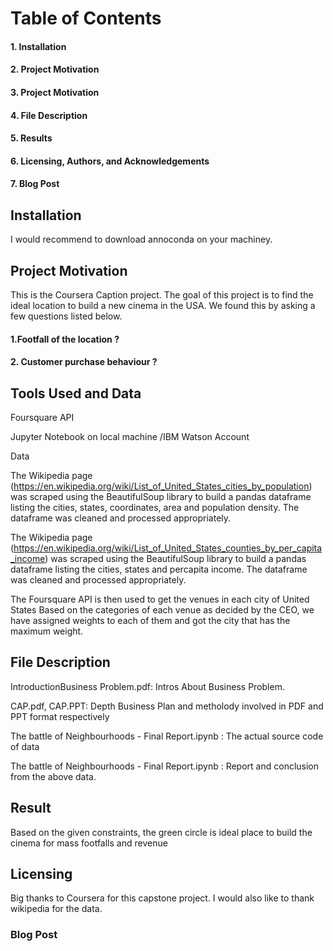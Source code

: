 <h1>Table of Contents</h1>

<h4>1. Installation</h4>

<h4>2. Project Motivation</h4>

<h4>3. Project Motivation</h4>

<h4>4. File Description</h4>

<h4>5. Results</h4>

<h4>6. Licensing, Authors, and Acknowledgements</h4>

<h4>7. Blog Post</h4>



<h2>Installation</h2>
I would recommend to download annoconda on your machiney.


<h2>Project Motivation</h2>
This is the Coursera Caption project. The goal of this project is to find the ideal location to build a new cinema in the USA. We found this by asking a few questions listed below.

<h4>1.Footfall of the location ?</h4>
<h4>2. Customer purchase behaviour ?</h4>

<h2>Tools Used and Data</h2>

Foursquare API

Jupyter Notebook on local machine /IBM Watson Account



Data

The Wikipedia page (https://en.wikipedia.org/wiki/List_of_United_States_cities_by_population) was scraped using the BeautifulSoup library to build a pandas dataframe listing the cities, states, coordinates, area and population density. The dataframe was cleaned and processed appropriately.

The Wikipedia page (https://en.wikipedia.org/wiki/List_of_United_States_counties_by_per_capita_income) was scraped using the BeautifulSoup library to build a pandas dataframe listing the cities, states and percapita income. The dataframe was cleaned and processed appropriately.

The Foursquare API is then used to get the venues in each city of United States Based on the categories of each venue as decided by the CEO, we have assigned weights to each of them and got the city that has the maximum weight.

<h2>File Description</h2>

IntroductionBusiness Problem.pdf: Intros About Business Problem.

CAP.pdf, CAP.PPT: Depth Business Plan  and metholody involved in PDF and PPT format respectively

The battle of Neighbourhoods - Final Report.ipynb : The actual source code of data 

The battle of Neighbourhoods - Final Report.ipynb : Report and conclusion from the above data.

<h2>Result</h2>

Based on the given constraints, the green circle is ideal place to build the cinema for mass footfalls and revenue

<h2>Licensing</h2>

Big thanks to Coursera for this capstone project. I would also like to thank wikipedia for the data.

<h3>Blog Post</h3>





